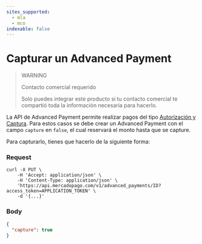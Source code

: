 ```yaml
---
sites_supported:
  - mla
  - mco
indexable: false
---
```


# Capturar un Advanced Payment

> WARNING
>
> Contacto comercial requerido
>
> Solo puedes integrar este producto si tu contacto comercial te compartió toda la información necesaria para hacerlo.

La API de Advanced Payment permite realizar pagos del tipo [Autorización y Captura](https://www.mercadopago[FAKER][URL][DOMAIN]/developers/es/guides/payments/api/other-features). Para estos casos se debe crear un Advanced Payment con el campo `capture` en `false`, el cual reservará el monto hasta que se capture.

Para capturarlo, tienes que hacerlo de la siguiente forma:

### Request
```curl
curl -X PUT \
    -H 'Accept: application/json' \
    -H 'Content-Type: application/json' \
    'https://api.mercadopago.com/v1/advanced_payments/ID?access_token=APPLICATION_TOKEN' \
    -d '{...}'
```

### Body
```json
{
  "capture": true
}
```
